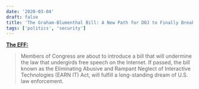 ```yaml
---
date: '2020-03-04'
draft: false
title: 'The Graham-Blumenthal Bill: A New Path for DOJ to Finally Break Encryption'
tags: ['politics', 'security']
---
```


**[The EFF:](https://www.eff.org/deeplinks/2020/03/graham-blumenthal-bill-new-path-doj-finally-break-encryption)**

> Members of Congress are about to introduce a bill that will undermine the law that undergirds free speech on the Internet. If passed, the bill known as the Eliminating Abusive and Rampant Neglect of Interactive Technologies (EARN IT) Act, will fulfill a long-standing dream of U.S. law enforcement.<!-- excerpt -->

